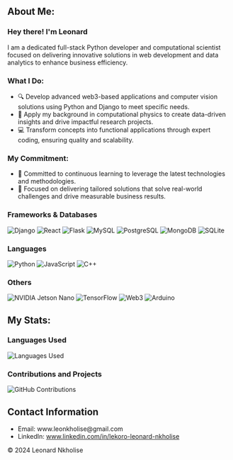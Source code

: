 <!DOCTYPE html>
<html lang="en">
<head>
  <meta charset="UTF-8">
  <meta name="viewport" content="width=device-width, initial-scale=1.0">
  <!-- Bootstrap CSS -->
  <link rel="stylesheet" href="https://maxcdn.bootstrapcdn.com/bootstrap/4.5.2/css/bootstrap.min.css">
  <!-- Custom CSS -->
</head>
<body>

<!-- Profile Summary -->
<section class="profile-section">
  <div class="container">
    <h2>About Me: </h2>
    <p>

### Hey there! I'm Leonard

I am a dedicated full-stack Python developer and computational scientist focused on delivering innovative solutions in web development and data analytics to enhance business efficiency.

### What I Do:
- 🔍 Develop advanced web3-based applications and computer vision solutions using Python and Django to meet specific needs.
- 🧪 Apply my background in computational physics to create data-driven insights and drive impactful research projects.
- 💻 Transform concepts into functional applications through expert coding, ensuring quality and scalability.

### My Commitment:
- 🌟 Committed to continuous learning to leverage the latest technologies and methodologies.
- 🚀 Focused on delivering tailored solutions that solve real-world challenges and drive measurable business results.
  
### Frameworks & Databases
![Django](https://img.shields.io/badge/Django-20B2AA?style=for-the-badge&logo=django&logoColor=white)
![React](https://img.shields.io/badge/React-008080?style=for-the-badge&logo=react&logoColor=61DAFB)
![Flask](https://img.shields.io/badge/Flask-FF4500?style=for-the-badge&logo=Flask&logoColor=white)
![MySQL](https://img.shields.io/badge/MySQL-4479A1?style=for-the-badge&logo=mysql&logoColor=white)
![PostgreSQL](https://img.shields.io/badge/PostgreSQL-336791?style=for-the-badge&logo=postgresql&logoColor=white)
![MongoDB](https://img.shields.io/badge/MongoDB-47A248?style=for-the-badge&logo=mongodb&logoColor=white)
![SQLite](https://img.shields.io/badge/SQLite-003B57?style=for-the-badge&logo=sqlite&logoColor=white)

### Languages
![Python](https://img.shields.io/badge/Python-1E90FF?style=for-the-badge&logo=python&logoColor=white)
![JavaScript](https://img.shields.io/badge/JavaScript-FFD700?style=for-the-badge&logo=javascript&logoColor=black)
![C++](https://img.shields.io/badge/C%2B%2B-20B2AA?style=for-the-badge&logo=c%2B%2B&logoColor=white)


### Others
![NVIDIA Jetson Nano](https://img.shields.io/badge/NVIDIA%20Jetson%20Nano-32CD32?style=for-the-badge&logo=nvidia&logoColor=white)
![TensorFlow](https://img.shields.io/badge/TensorFlow-FF5722?style=for-the-badge&logo=tensorflow&logoColor=white)
![Web3](https://img.shields.io/badge/Web3-4B0082?style=for-the-badge&logo=ethereum&logoColor=white)
![Arduino](https://img.shields.io/badge/Arduino-4FCCF3?style=for-the-badge&logo=arduino&logoColor=white)




</p>
  </div>
</section>

<!-- Skills -->
<section class="profile-section bg-light">
  <div class="container">
  </div>
</section>

<!--Stats -->
<section class="profile-section bg-light">
  <div class="container">
    <h2>My Stats: </h2>
    <p>

### Languages Used

![Languages Used](https://github-readme-stats.vercel.app/api/top-langs/?username=LNkholise&layout=compact&theme=dark&langs_count=10&card_title=Languages%20Used)

### Contributions and Projects

![GitHub Contributions](https://github-readme-streak-stats.herokuapp.com/?user=LNkholise&theme=dark)

</p>
  </div>
</section>

<!-- Contact Information -->
<section class="profile-section">
  <div class="container">
    <h2>Contact Information</h2>
    <ul>
      <li>Email: www.leonkholise@gmail.com</li>
      <li>LinkedIn: <a href="#">www.linkedin.com/in/lekoro-leonard-nkholise</a></li>
    </ul>
  </div>
</section>

<!-- Footer -->
<footer class="text-center bg-dark text-light py-4">
  <p>&copy; 2024 Leonard Nkholise</p>
</footer>
</body>
</html>

